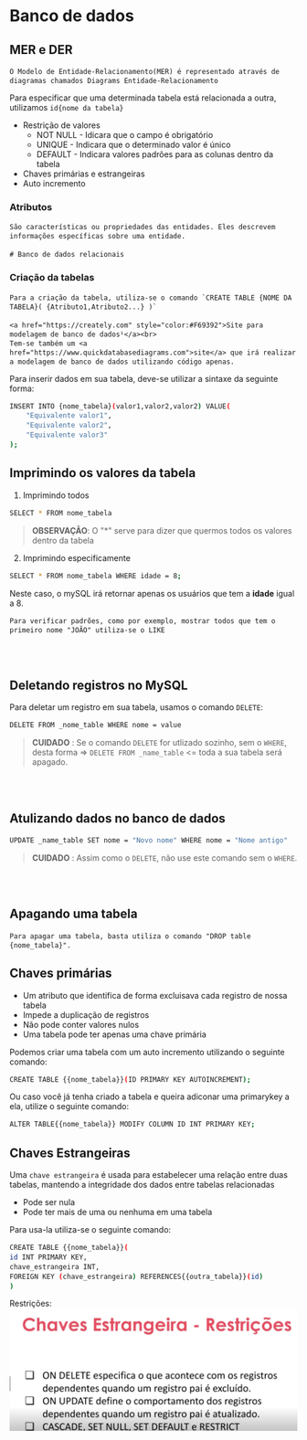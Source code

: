 # Banco de dados

## MER e DER
    O Modelo de Entidade-Relacionamento(MER) é representado através de diagramas chamados Diagrams Entidade-Relacionamento


Para especificar que uma determinada tabela está relacionada a outra, utilizamos `id{nome da tabela}` 

        
- Restrição de valores
    - NOT NULL - Idicara que o campo é obrigatório
    - UNIQUE - Indicara que o determinado valor é único
    - DEFAULT - Indicara valores padrões para as colunas dentro da tabela
- Chaves primárias e estrangeiras
- Auto incremento


### Atributos
    São características ou propriedades das entidades. Eles descrevem informações específicas sobre uma entidade.

    # Banco de dados relacionais


### Criação da tabelas
    Para a criação da tabela, utiliza-se o comando `CREATE TABLE {NOME DA TABELA}( {Atributo1,Atributo2...} )`

    <a href="https://creately.com" style="color:#F69392">Site para modelagem de banco de dados¹</a><br>
    Tem-se também um <a href="https://www.quickdatabasediagrams.com">site</a> que irá realizar a modelagem de banco de dados utilizando código apenas. 

Para inserir dados em sua tabela, deve-se utilizar a sintaxe da seguinte forma:
````bash
INSERT INTO {nome_tabela}(valor1,valor2,valor2) VALUE(
    "Equivalente valor1",
    "Equivalente valor2",
    "Equivalente valor3"
);
````

## Imprimindo os valores da tabela

1. Imprimindo todos

````bash
SELECT * FROM nome_tabela
````
>**OBSERVAÇÃO**: O "\*" serve para dizer que quermos todos os valores dentro da tabela

2. Imprimindo especificamente
````bash
SELECT * FROM nome_tabela WHERE idade = 8; 
````
Neste caso, o mySQL irá retornar apenas os usuários que tem a **idade** igual a 8. 

    Para verificar padrões, como por exemplo, mostrar todos que tem o primeiro nome "JOÃO" utiliza-se o LIKE
<br>
<br>

## Deletando registros no MySQL

Para deletar um registro em sua tabela, usamos o comando `DELETE`:
````bash
DELETE FROM _nome_table WHERE nome = value
````
>**CUIDADO** : Se o comando `DELETE` for utlizado sozinho, sem o `WHERE`, desta forma => `DELETE FROM _name_table` <= toda a sua tabela será apagado. 

<br>
<br>

## Atulizando dados no banco de dados

````bash
UPDATE _name_table SET nome = "Novo nome" WHERE nome = "Nome antigo"
````

>**CUIDADO** : Assim como o `DELETE`, não use este comando sem o `WHERE`.

<br>
<br>

## Apagando uma tabela
    Para apagar uma tabela, basta utiliza o comando "DROP table {nome_tabela}".

## Chaves primárias
- Um atributo que identifica de forma excluisava cada registro de nossa tabela
-  Impede a duplicação de registros
- Não pode conter valores nulos
- Uma tabela pode ter apenas uma chave primária

Podemos criar uma tabela com um auto incremento utilizando o seguinte comando:
````bash
CREATE TABLE {{nome_tabela}}(ID PRIMARY KEY AUTOINCREMENT);
````
Ou caso você já tenha criado a tabela e queira adiconar uma primarykey a ela, utilize o seguinte comando:
````bash
ALTER TABLE{{nome_tabela}} MODIFY COLUMN ID INT PRIMARY KEY;
````

## Chaves Estrangeiras

Uma `chave estrangeira` é usada para estabelecer uma relação entre duas  tabelas, mantendo a integridade dos dados entre tabelas relacionadas

- Pode ser nula
- Pode ter mais de uma ou nenhuma em uma tabela

Para usa-la utiliza-se o seguinte comando:
````bash
CREATE TABLE {{nome_tabela}}(
id INT PRIMARY KEY,
chave_estrangeira INT,
FOREIGN KEY (chave_estrangeira) REFERENCES{{outra_tabela}}(id)
)
````
  Restrições:
  <img src="./da.png">

